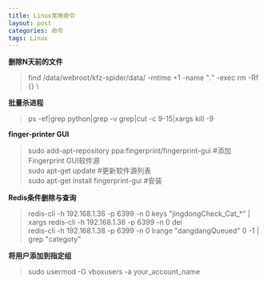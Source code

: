 ```yaml
---
title: Linux常用命令
layout: post
categories: 命令
tags: Linux
---
```

__删除N天前的文件__  

> find /data/webroot/kfz-spider/data/ -mtime +1 -name "*.*" -exec rm -Rf {} \

 
  
__批量杀进程__  
> ps -ef|grep python|grep -v grep|cut -c 9-15|xargs kill -9  
  
__finger-printer GUI__  
> sudo add-apt-repository ppa:fingerprint/fingerprint-gui  #添加Fingerprint GUI软件源  
> sudo apt-get update #更新软件源列表  
> sudo apt-get install fingerprint-gui  #安装  
  
__Redis条件删除与查询__  
> redis-cli -h 192.168.1.36 -p 6399 -n 0 keys "jingdongCheck_Cat_*" | xargs redis-cli -h 192.168.1.36 -p 6399 -n 0 del  
> redis-cli -h 192.168.1.38 -p 6399 -n 0 lrange "dangdangQueued" 0 -1 | grep "categoty"


__将用户添加到指定组__  
> sudo usermod -G vboxusers -a your_account_name